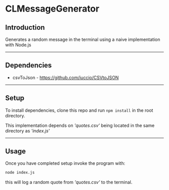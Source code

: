 # CLMessageGenerator

## Introduction

Generates a random message in the terminal using a naive implementation with Node.js

---

## Dependencies

- csvToJson - <https://github.com/iuccio/CSVtoJSON>

---

## Setup

To install dependencies, clone this repo and run `npm install` in the root directory.

This implementation depends on *'quotes.csv'* being located in the same directory as *'index.js'* 

---

## Usage

Once you have completed setup invoke the program with:

```bash
node index.js
```

this will log a random quote from *'quotes.csv'* to the terminal.
